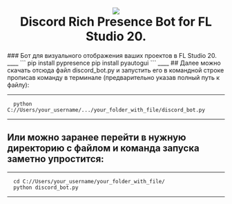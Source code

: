 <h1 align="center">
  <br>
  <a href="https://github.com/yofujitsu/fl-studio-discord-rich-presence/"><img src="https://avatars.mds.yandex.net/i?id=27a16e1267fb08132ffdeb0840792a0da159ac07-8232745-images-thumbs&n=13&exp=1"></a>
  <br>
  Discord Rich Presence Bot for FL Studio 20.
  <br>
</h1>
###  Бот для визуального отображения ваших проектов в FL Studio 20.
____
```
  pip install pypresence
  pip install pyautogui
```
____
## Далее можно скачать отсюда файл discord_bot.py и запустить его в командной строке прописав команду в терминале (предварительно указав полный путь к файлу):

____
```
  python C://Users/your_username/.../your_folder_with_file/discord_bot.py
```
____
## Или можно заранее перейти в нужную директорию с файлом и команда запуска заметно упростится:
____
```
  cd C://Users/your_username/your_folder_with_file/
  python discord_bot.py
```
____
